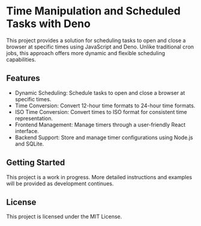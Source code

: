 # Time Manipulation and Scheduled Tasks with Deno

This project provides a solution for scheduling tasks to open and close a
browser at specific times using JavaScript and Deno. Unlike traditional cron
jobs, this approach offers more dynamic and flexible scheduling capabilities.

## Features

- Dynamic Scheduling: Schedule tasks to open and close a browser at specific
  times.
- Time Conversion: Convert 12-hour time formats to 24-hour time formats.
- ISO Time Conversion: Convert times to ISO format for consistent time
  representation.
- Frontend Management: Manage timers through a user-friendly React interface.
- Backend Support: Store and manage timer configurations using Node.js and
  SQLite.

## Getting Started

This project is a work in progress. More detailed instructions and examples will
be provided as development continues.

## License

This project is licensed under the MIT License.
